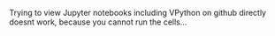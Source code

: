Trying to view Jupyter notebooks including VPython on github directly doesnt work, because you cannot run the cells...
